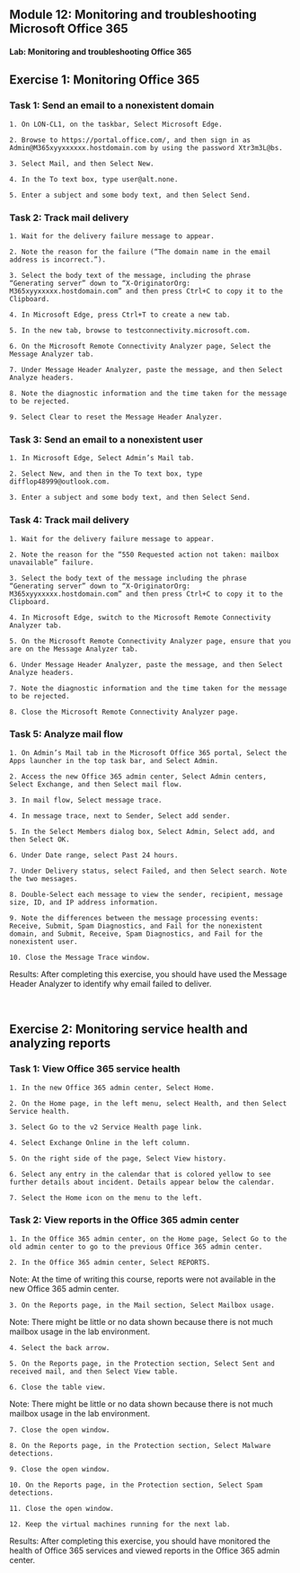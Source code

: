 

## Module 12: Monitoring and troubleshooting Microsoft Office 365

#### Lab: Monitoring and troubleshooting Office 365

## Exercise 1: Monitoring Office 365

### Task 1: Send an email to a nonexistent domain

	1. On LON-CL1, on the taskbar, Select Microsoft Edge.

	2. Browse to https://portal.office.com/, and then sign in as Admin@M365xyyxxxxxx.hostdomain.com by using the password Xtr3m3L@bs.

	3. Select Mail, and then Select New.

	4. In the To text box, type user@alt.none.

	5. Enter a subject and some body text, and then Select Send.

### Task 2: Track mail delivery

	1. Wait for the delivery failure message to appear.

	2. Note the reason for the failure (“The domain name in the email address is incorrect.”).

	3. Select the body text of the message, including the phrase “Generating server” down to “X-OriginatorOrg: M365xyyxxxxx.hostdomain.com” and then press Ctrl+C to copy it to the Clipboard.

	4. In Microsoft Edge, press Ctrl+T to create a new tab.

	5. In the new tab, browse to testconnectivity.microsoft.com.

	6. On the Microsoft Remote Connectivity Analyzer page, Select the Message Analyzer tab.

	7. Under Message Header Analyzer, paste the message, and then Select Analyze headers.

	8. Note the diagnostic information and the time taken for the message to be rejected.

	9. Select Clear to reset the Message Header Analyzer.

### Task 3: Send an email to a nonexistent user

	1. In Microsoft Edge, Select Admin’s Mail tab.

	2. Select New, and then in the To text box, type difflop48999@outlook.com.

	3. Enter a subject and some body text, and then Select Send.

### Task 4: Track mail delivery

	1. Wait for the delivery failure message to appear. 

	2. Note the reason for the “550 Requested action not taken: mailbox unavailable” failure.

	3. Select the body text of the message including the phrase “Generating server” down to “X-OriginatorOrg: M365xyyxxxxx.hostdomain.com” and then press Ctrl+C to copy it to the Clipboard.

	4. In Microsoft Edge, switch to the Microsoft Remote Connectivity Analyzer tab.

	5. On the Microsoft Remote Connectivity Analyzer page, ensure that you are on the Message Analyzer tab.

	6. Under Message Header Analyzer, paste the message, and then Select Analyze headers.

	7. Note the diagnostic information and the time taken for the message to be rejected.

	8. Close the Microsoft Remote Connectivity Analyzer page.

### Task 5: Analyze mail flow

	1. On Admin’s Mail tab in the Microsoft Office 365 portal, Select the Apps launcher in the top task bar, and Select Admin.

	2. Access the new Office 365 admin center, Select Admin centers, Select Exchange, and then Select mail flow.

	3. In mail flow, Select message trace.

	4. In message trace, next to Sender, Select add sender.

	5. In the Select Members dialog box, Select Admin, Select add, and then Select OK.

	6. Under Date range, select Past 24 hours.

	7. Under Delivery status, select Failed, and then Select search. Note the two messages.

	8. Double-Select each message to view the sender, recipient, message size, ID, and IP address information.

	9. Note the differences between the message processing events: Receive, Submit, Spam Diagnostics, and Fail for the nonexistent domain, and Submit, Receive, Spam Diagnostics, and Fail for the nonexistent user.

	10. Close the Message Trace window.

 


Results: After completing this exercise, you should have used the Message Header Analyzer to identify why email failed to deliver.


  
‎ 

## Exercise 2: Monitoring service health and analyzing reports

### Task 1: View Office 365 service health

	1. In the new Office 365 admin center, Select Home.

	2. On the Home page, in the left menu, select Health, and then Select Service health. 

	3. Select Go to the v2 Service Health page link.

	4. Select Exchange Online in the left column.

	5. On the right side of the page, Select View history.

	6. Select any entry in the calendar that is colored yellow to see further details about incident. Details appear below the calendar.

	7. Select the Home icon on the menu to the left.

### Task 2: View reports in the Office 365 admin center

	1. In the Office 365 admin center, on the Home page, Select Go to the old admin center to go to the previous Office 365 admin center. 

	2. In the Office 365 admin center, Select REPORTS.

 Note: At the time of writing this course, reports were not available in the new Office 365 admin center.

	3. On the Reports page, in the Mail section, Select Mailbox usage.

 Note: There might be little or no data shown because there is not much mailbox usage in the lab environment.

	4. Select the back arrow.

	5. On the Reports page, in the Protection section, Select Sent and received mail, and then Select View table.

	6. Close the table view.

 Note: There might be little or no data shown because there is not much mailbox usage in the lab environment.

	7. Close the open window.

	8. On the Reports page, in the Protection section, Select Malware detections.

	9. Close the open window.

	10. On the Reports page, in the Protection section, Select Spam detections.

	11. Close the open window.

	12. Keep the virtual machines running for the next lab.

 


Results: After completing this exercise, you should have monitored the health of Office 365 services and viewed reports in the Office 365 admin center.
